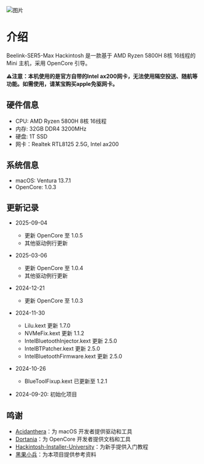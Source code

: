 ![图片](https://picx.zhimg.com/70/v2-82786aa936c953429acddafd19ae6de8_1440w.avis?source=172ae18b&biz_tag=Post)

# 介绍

Beelink-SER5-Max Hackintosh 是一款基于 AMD Ryzen 5800H 8核 16线程的 Mini 主机，采用 OpenCore 引导。

**⚠️注意：本机使用的是官方自带的Intel ax200网卡，无法使用隔空投送、随航等功能。如需使用，请某宝购买apple免驱网卡。**

## 硬件信息

- CPU: AMD Ryzen 5800H 8核 16线程
- 内存: 32GB DDR4 3200MHz
- 硬盘: 1T SSD
- 网卡：Realtek RTL8125 2.5G, Intel ax200

## 系统信息

- macOS: Ventura 13.7.1
- OpenCore: 1.0.3

## 更新记录

- 2025-09-04
  - 更新 OpenCore 至 1.0.5
  - 其他驱动例行更新

- 2025-03-06
  - 更新 OpenCore 至 1.0.4
  - 其他驱动例行更新

- 2024-12-21
  - 更新 OpenCore 至 1.0.3

- 2024-11-30
  - Lilu.kext 更新 1.7.0
  - NVMeFix.kext 更新 1.1.2
  - IntelBluetoothInjector.kext 更新 2.5.0
  - IntelBTPatcher.kext 更新 2.5.0
  - IntelBluetoothFirmware.kext 更新 2.5.0

- 2024-10-26
  - BlueToolFixup.kext 已更新至 1.2.1
- 2024-09-20: 初始化项目

## 鸣谢

- [Acidanthera](https://github.com/acidanthera)：为 macOS 开发者提供驱动和工具
- [Dortania](https://github.com/dortania)：为 OpenCore 开发者提供文档和工具
- [Hackintosh-Installer-University](https://github.com/dortania/OpenCore-Install-Guide/wiki/Hackintosh-Installer-University)：为新手提供入门教程
- [黑果小兵](https://blog.daliansky.net/)：为本项目提供参考资料
